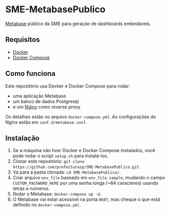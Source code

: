 # SME-MetabasePublico

[Metabase](https://metabase.com/) público da SME para geração de dashboards embedáveis.

## Requisitos

- [Docker](https://www.docker.com/)
- [Docker Compose](https://docs.docker.com/compose/)

## Como funciona

Este repositório usa Docker e Docker Compose para rodar:

- uma aplicação Metabase
- um banco de dados Postgresql
- e um [Nginx](https://www.nginx.com/) como reverse proxy

Os detalhes estão no arquivo `docker-compose.yml`. As configurações do Nginx estão em `conf.d/metabase.conf`.

## Instalação

1. Se a máquina não tiver Docker e Docker Compose instalados, você pode rodar o script `setup.sh` para instalá-los.
2. Clonar este repositório: `git clone https://github.com/prefeiturasp/SME-MetabasePublico.git`.
3. Vá para a pasta clonada: `cd SME-MetabasePublico/`.
4. Criar arquivo `env_file` baseado em `env_file.sample`, mudando o campo `CUSTOM_PASSWORD_HERE` por uma senha longa (~64 caracteres) usando letras e números.
5. Rodar o Metabase: `docker-compose up -d`.
6. O Metabase vai estar acessível na porta `8687`, mas cheque o que está definido no `docker-compose.yml`.
